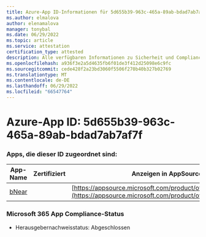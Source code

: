 ```yaml
---
title: Azure-App ID-Informationen für 5d655b39-963c-465a-89ab-bdad7ab7af7f
ms.author: elmalova
author: elenamalova
manager: tonybal
ms.date: 06/29/2022
ms.topic: article
ms.service: attestation
certification_type: attested
description: Alle verfügbaren Informationen zu Sicherheit und Compliance für 5d655b39-963c-465a-89ab-bdad7ab7af7f.
ms.openlocfilehash: a936f3e2a5d4635fb6f01de3f412d25098e6c9fc
ms.sourcegitcommit: cede428f2a23bd3060f5506f270b40b327b02769
ms.translationtype: MT
ms.contentlocale: de-DE
ms.lasthandoff: 06/29/2022
ms.locfileid: "66547764"
---
```

# <a name="azure-app-id-5d655b39-963c-465a-89ab-bdad7ab7af7f"></a>Azure-App ID: 5d655b39-963c-465a-89ab-bdad7ab7af7f


### <a name="apps-associated-with-this-id"></a>Apps, die dieser ID zugeordnet sind:
| **App-Name** | **Zertifiziert** | **Anzeigen in AppSource** |
|--------------|---------------|-----------------------|
| [bNear](../forward/WA200004271.md) |  | [https://appsource.microsoft.com/product/office/WA200004271](https://appsource.microsoft.com/product/office/WA200004271) |

### <a name="microsoft-365-app-compliance-status"></a>Microsoft 365 App Compliance-Status
- Herausgebernachweisstatus: Abgeschlossen

